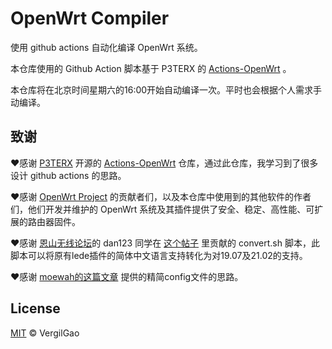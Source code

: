 # OpenWrt Compiler

使用 github actions 自动化编译 OpenWrt 系统。

本仓库使用的 Github Action 脚本基于 P3TERX 的 [Actions-OpenWrt](https://github.com/P3TERX/Actions-OpenWrt) 。

本仓库将在北京时间星期六的16:00开始自动编译一次。平时也会根据个人需求手动编译。

## 致谢

❤️感谢 [P3TERX](https://github.com/P3TERX) 开源的 [Actions-OpenWrt](https://github.com/P3TERX/Actions-OpenWrt) 仓库，通过此仓库，我学习到了很多设计 github actions 的思路。

❤️感谢 [OpenWrt Project](https://openwrt.org/) 的贡献者们，以及本仓库中使用到的其他软件的作者们，他们开发并维护的 OpenWrt 系统及其插件提供了安全、稳定、高性能、可扩展的路由器固件。

❤️感谢 [恩山无线论坛](https://www.right.com.cn/forum/forum.php)的 dan123 同学在 [这个帖子](https://www.right.com.cn/forum/thread-5014665-1-1.html) 里贡献的 convert.sh 脚本，此脚本可以将原有lede插件的简体中文语言支持转化为对19.07及21.02的支持。

❤️感谢 [moewah的这篇文章](https://www.moewah.com/archives/4003.html) 提供的精简config文件的思路。

## License

[MIT](https://github.com/VergilGao/openwrt-actions/blob/master/LICENSE) © VergilGao

